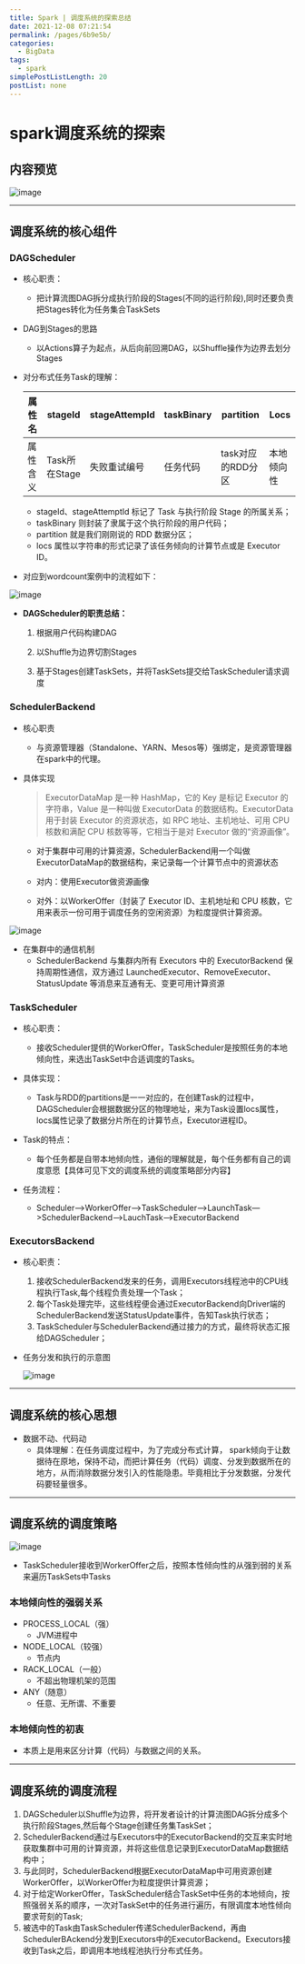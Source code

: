 ```yaml
---
title: Spark | 调度系统的探索总结
date: 2021-12-08 07:21:54
permalink: /pages/6b9e5b/
categories: 
  - BigData
tags: 
  - spark
simplePostListLength: 20
postList: none
---
```

# spark调度系统的探索



## 内容预览

![image](https://cdn.staticaly.com/gh/sswfive/blog-pic@main/20230314/image.4s9vbwo9keq0.webp)

---



## 调度系统的核心组件

### DAGScheduler

- 核心职责：

  - 把计算流图DAG拆分成执行阶段的Stages(不同的运行阶段),同时还要负责把Stages转化为任务集合TaskSets

- DAG到Stages的思路

  - 以Actions算子为起点，从后向前回溯DAG，以Shuffle操作为边界去划分Stages

- 对分布式任务Task的理解：

  | 属性名   | stageId       | stageAttempId | taskBinary | partition         | Locs       |
  | -------- | ------------- | ------------- | ---------- | ----------------- | ---------- |
  | 属性含义 | Task所在Stage | 失败重试编号  | 任务代码   | task对应的RDD分区 | 本地倾向性 |

  - stageId、stageAttemptId 标记了 Task 与执行阶段 Stage 的所属关系；
  - taskBinary 则封装了隶属于这个执行阶段的用户代码；
  - partition 就是我们刚刚说的 RDD 数据分区；
  - locs 属性以字符串的形式记录了该任务倾向的计算节点或是 Executor ID。

- 对应到wordcount案例中的流程如下：

![image](https://cdn.staticaly.com/gh/sswfive/blog-pic@main/20230314/image.5ctts62m3c40.webp)

- **DAGScheduler的职责总结：**

  1. 根据用户代码构建DAG

  2. 以Shuffle为边界切割Stages

  3. 基于Stages创建TaskSets，并将TaskSets提交给TaskScheduler请求调度

     

### SchedulerBackend

- 核心职责
  - 与资源管理器（Standalone、YARN、Mesos等）强绑定，是资源管理器在spark中的代理。

- 具体实现

  > ExecutorDataMap 是一种 HashMap，它的 Key 是标记 Executor 的字符串，Value 是一种叫做 ExecutorData 的数据结构。ExecutorData 用于封装 Executor 的资源状态，如 RPC 地址、主机地址、可用 CPU 核数和满配 CPU 核数等等，它相当于是对 Executor 做的“资源画像”。

  - 对于集群中可用的计算资源，SchedulerBackend用一个叫做ExecutorDataMap的数据结构，来记录每一个计算节点中的资源状态

  - 对内：使用Executor做资源画像

  - 对外：以WorkerOffer（封装了 Executor ID、主机地址和 CPU 核数，它用来表示一份可用于调度任务的空闲资源）为粒度提供计算资源。

![image](https://cdn.staticaly.com/gh/sswfive/blog-pic@main/20230314/image.5eidrx2htko0.webp)

- 在集群中的通信机制
  - SchedulerBackend 与集群内所有 Executors 中的 ExecutorBackend 保持周期性通信，双方通过 LaunchedExecutor、RemoveExecutor、StatusUpdate 等消息来互通有无、变更可用计算资源



### TaskScheduler

- 核心职责：
  - 接收Scheduler提供的WorkerOffer，TaskScheduler是按照任务的本地倾向性，来选出TaskSet中合适调度的Tasks。
- 具体实现：
  - Task与RDD的partitions是一一对应的，在创建Task的过程中，DAGScheduler会根据数据分区的物理地址，来为Task设置locs属性，locs属性记录了数据分片所在的计算节点，Executor进程ID。

- Task的特点：
  - 每个任务都是自带本地倾向性，通俗的理解就是，每个任务都有自己的调度意愿【具体可见下文的调度系统的调度策略部分内容】
- 任务流程：
  - Scheduler—>WorkerOffer—>TaskScheduler—>LaunchTask—>SchedulerBackend—>LauchTask—>ExecutorBackend



### ExecutorsBackend

- 核心职责：

  1. 接收SchedulerBackend发来的任务，调用Executors线程池中的CPU线程执行Task,每个线程负责处理一个Task；
  2. 每个Task处理完毕，这些线程便会通过ExecutorBackend向Driver端的SchedulerBackend发送StatusUpdate事件，告知Task执行状态；
  3. TaskScheduler与SchedulerBackend通过接力的方式，最终将状态汇报给DAGScheduler；

- 任务分发和执行的示意图

  ![image](https://cdn.staticaly.com/gh/sswfive/blog-pic@main/20230314/image.3rbx0fadovc0.webp)

---



## 调度系统的核心思想

- 数据不动、代码动
  - 具体理解：在任务调度过程中，为了完成分布式计算， spark倾向于让数据待在原地，保持不动，而把计算任务（代码）调度、分发到数据所在的地方，从而消除数据分发引入的性能隐患。毕竟相比于分发数据，分发代码要轻量很多。

---



## 调度系统的调度策略

![image](https://cdn.staticaly.com/gh/sswfive/blog-pic@main/20230314/image.3yjykpsnpru0.webp)

- TaskScheduler接收到WorkerOffer之后，按照本性倾向性的从强到弱的关系来遍历TaskSets中Tasks

### 本地倾向性的强弱关系

- PROCESS_LOCAL（强）
  - JVM进程中
- NODE_LOCAL（较强）
  - 节点内
- RACK_LOCAL（一般）
  - 不超出物理机架的范围
- ANY（随意）
  - 任意、无所谓、不重要

### 本地倾向性的初衷

- 本质上是用来区分计算（代码）与数据之间的关系。

---



## 调度系统的调度流程

1. DAGScheduler以Shuffle为边界，将开发者设计的计算流图DAG拆分成多个执行阶段Stages,然后每个Stage创建任务集TaskSet；
2. SchedulerBackend通过与Executors中的ExecutorBackend的交互来实时地获取集群中可用的计算资源，并将这些信息记录到ExecutorDataMap数据结构中；
3. 与此同时，SchedulerBackend根据ExecutorDataMap中可用资源创建WorkerOffer，以WorkerOffer为粒度提供计算资源；
4. 对于给定WorkerOffer，TaskScheduler结合TaskSet中任务的本地倾向，按照强弱关系的顺序，一次对TaskSet中的任务进行遍历，有限调度本地性倾向要求苛刻的Task;
5. 被选中的Task由TaskScheduler传递SchedulerBackend，再由SchedulerBAckend分发到Executors中的ExecutorBackend。Executors接收到Task之后，即调用本地线程池执行分布式任务。